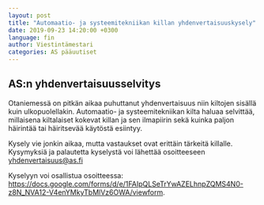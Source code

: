 ```yaml
---
layout: post
title: "Automaatio- ja systeemitekniikan killan yhdenvertaisuuskysely"
date: 2019-09-23 14:20:00 +0300
language: fin
author: Viestintämestari
categories: AS pääuutiset
---
```

## AS:n yhdenvertaisuusselvitys

Otaniemessä on pitkän aikaa puhuttanut yhdenvertaisuus niin kiltojen sisällä kuin ulkopuolellakin. Automaatio- ja systeemitekniikan kilta haluaa selvittää, millaisena kiltalaiset kokevat killan ja sen ilmapiirin sekä kuinka paljon häirintää tai häiritsevää käytöstä esiintyy.

Kysely vie jonkin aikaa, mutta vastaukset ovat erittäin tärkeitä killalle.
Kysymyksiä ja palautetta kyselystä voi lähettää osoitteeseen yhdenvertaisuus@as.fi

Kyselyyn voi osallistua osoitteessa: <https://docs.google.com/forms/d/e/1FAIpQLSeTrYwAZELhnpZQMS4N0-z8N_NVA12-V4enYMkyTbMlVz6OWA/viewform>.
